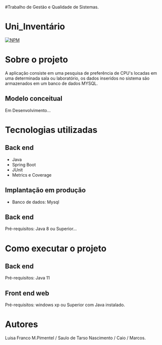 
#Trabalho de Gestão e Qualidade de Sistemas.

# Uni_Inventário 
[![NPM](https://img.shields.io/npm/l/react)](https://github.com/devsuperior/sds1-wmazoni/blob/master/LICENSE) 

# Sobre o projeto

A aplicação consiste em uma pesquisa de preferência de CPU's locadas em uma determinada sala ou laboratório, os dados inseridos no sistema são armazenados em um banco de dados MYSQL.

## Modelo conceitual
Em Desenvolvimento...

# Tecnologias utilizadas
## Back end
- Java
- Spring Boot
- JUnit
- Metrics e Coverage

## Implantação em produção
- Banco de dados: Mysql

## Back end
Pré-requisitos: Java 8 ou Superior...
# Como executar o projeto

## Back end
Pré-requisitos: Java 11

## Front end web
Pré-requisitos: windows xp ou Superior com Java instalado.

# Autores

Luisa Franco M.Pimentel /
Saulo de Tarso Nascimento /
Caio / 
Marcos.




